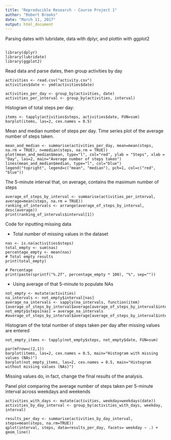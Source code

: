 ```yaml
---
title: "Reproducible Research - Course Project 1"
author: "Robert Brooks"
date: "March 11, 2017"
output: html_document
---
```


Parsing dates with lubridate, data with dplyr, and plottin with ggplot2

```{r, echo=TRUE}

library(dplyr)
library(lubridate)
library(ggplot2)
```

Read data and parse dates, then group activities by day

```{r, echo=TRUE}
activities <- read.csv("activity.csv")
activities$date <- ymd(activities$date)

activities_per_day <- group_by(activities, date)
activities_per_interval <- group_by(activities, interval)
```


Histogram of total steps per day:

```{r, echo=TRUE}
items <- tapply(activities$steps, activities$date, FUN=sum)
barplot(items, las=2, cex.names = 0.5)
```

Mean and median number of steps per day. Time series plot of the average number of steps taken.

```{r, echo=TRUE}
mean_and_median <- summarise(activities_per_day, mean=mean(steps, na.rm = TRUE), n=median(steps, na.rm = TRUE))
plot(mean_and_median$mean, type="l", col="red", ylab = "Steps", xlab = "Day", las=2, main="Average number of steps taken")
lines(mean_and_median$median, type="l", col="blue")
legend("topright", legend=c("mean", "median"), pch=1, col=c("red", "blue"))
```

The 5-minute interval that, on average, contains the maximum number of steps
```{r, echo=TRUE}
average_of_steps_by_interval <- summarise(activities_per_interval, average=mean(steps, na.rm = TRUE))
ranking_of_intervals <- arrange(average_of_steps_by_interval, desc(average))
print(ranking_of_intervals$interval[1])
```

Code for inputting missing data

- Total number of missing values in the dataset
```{r, echo=TRUE}
nas <- is.na(activities$steps)
total_empty <- sum(nas)
percentage_empty <- mean(nas)
# Total empty results
print(total_empty)

# Percentage
print(paste(sprintf("%.2f", percentage_empty * 100), "%", sep=""))
```

- Using average of that 5-minute to populate NAs
```{r, echo=TRUE}
not_empty <- mutate(activities)
na_intervals <- not_empty$interval[nas]
average_na_intervals <- sapply(na_intervals, function(item) {average_of_steps_by_interval$average[average_of_steps_by_interval$interval==item]})
not_empty$steps[nas] = average_na_intervals
#average_of_steps_by_interval$average[average_of_steps_by_interval$interval==0]
```


Histogram of the total number of steps taken per day after missing values are entered
```{r, echo=TRUE}
not_empty_items <- tapply(not_empty$steps, not_empty$date, FUN=sum)

par(mfrow=c(2,1))
barplot(items, las=2, cex.names = 0.5, main="Histogram with missing values (NAs)")
barplot(not_empty_items, las=2, cex.names = 0.5, main="Histogram without missing values (NAs)")
```

Missing values do, in fact, change the final results of the analysis.

Panel plot comparing the average number of steps taken per 5-minute interval across weekdays and weekends

```{r, echo=TRUE}
activities_with_days <- mutate(activities, weekday=weekdays(date))
activities_by_day_interval <- group_by(activities_with_days, weekday, interval)

results_per_day <- summarise(activities_by_day_interval, steps=mean(steps, na.rm=TRUE))
qplot(interval, steps, data=results_per_day, facets= weekday ~ .) + geom_line()
```
